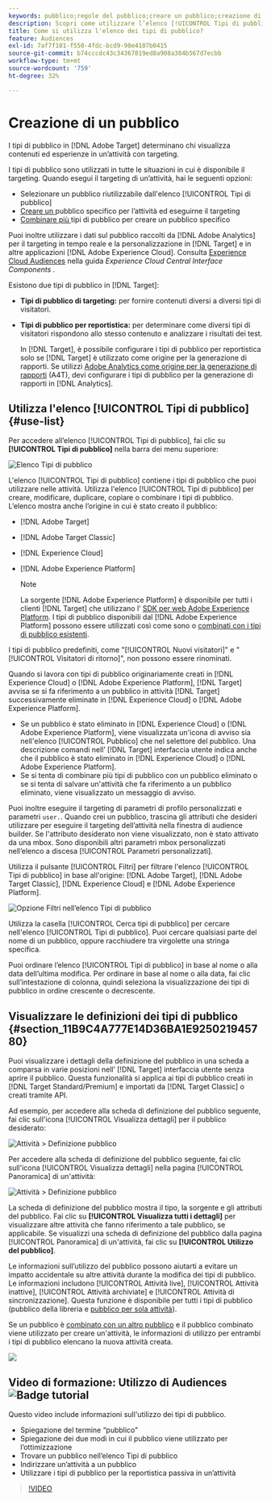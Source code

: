 ```yaml
---
keywords: pubblico;regole del pubblico;creare un pubblico;creazione di pubblico;pubblico di destinazione;rapporti sul pubblico;report sul pubblico;segmento;parametri di profilo personalizzati;definizione del pubblico;elenco di tipi di pubblico;audience
description: Scopri come utilizzare l’elenco [!UICONTROL Tipi di pubblico] in [!DNL Adobe Target].
title: Come si utilizza l'elenco dei tipi di pubblico?
feature: Audiences
exl-id: 7af7f101-f550-4fdc-bcd9-90e4107b0415
source-git-commit: b74cccdc43c34367819ed8a908a304b567d7ecbb
workflow-type: tm+mt
source-wordcount: '759'
ht-degree: 32%

---
```


# Creazione di un pubblico

I tipi di pubblico in [!DNL Adobe Target] determinano chi visualizza contenuti ed esperienze in un’attività con targeting.

I tipi di pubblico sono utilizzati in tutte le situazioni in cui è disponibile il targeting. Quando esegui il targeting di un’attività, hai le seguenti opzioni:

* Selezionare un pubblico riutilizzabile dall&#39;elenco [!UICONTROL Tipi di pubblico]
* [Creare un ](/help/c-target/creating-activity-only-audience.md) pubblico specifico per l’attività ed eseguirne il targeting
* [Combinare più ](/help/c-target/combining-multiple-audiences.md#concept_A7386F1EA4394BD2AB72399C225981E5) tipi di pubblico per creare un pubblico specifico

Puoi inoltre utilizzare i dati sul pubblico raccolti da [!DNL Adobe Analytics] per il targeting in tempo reale e la personalizzazione in [!DNL Target] e in altre applicazioni [!DNL Adobe Experience Cloud]. Consulta [Experience Cloud Audiences](https://experienceleague.adobe.com/docs/core-services/interface/audiences/audience-library.html?lang=it) nella guida *Experience Cloud Central Interface Components* .

Esistono due tipi di pubblico in [!DNL Target]:

* **Tipi di pubblico di targeting:**  per fornire contenuti diversi a diversi tipi di visitatori.
* **Tipi di pubblico per reportistica:**  per determinare come diversi tipi di visitatori rispondono allo stesso contenuto e analizzare i risultati dei test.

   In [!DNL Target], è possibile configurare i tipi di pubblico per reportistica solo se [!DNL Target] è utilizzato come origine per la generazione di rapporti. Se utilizzi [ Adobe Analytics come origine per la generazione di rapporti](/help/c-integrating-target-with-mac/a4t/a4t.md) (A4T), devi configurare i tipi di pubblico per la generazione di rapporti in [!DNL Analytics].

## Utilizza l&#39;elenco [!UICONTROL Tipi di pubblico] {#use-list}

Per accedere all’elenco [!UICONTROL Tipi di pubblico], fai clic su **[!UICONTROL Tipi di pubblico]** nella barra dei menu superiore:

![Elenco Tipi di pubblico](assets/audiences_list.png)

L&#39;elenco [!UICONTROL Tipi di pubblico] contiene i tipi di pubblico che puoi utilizzare nelle attività. Utilizza l&#39;elenco [!UICONTROL Tipi di pubblico] per creare, modificare, duplicare, copiare o combinare i tipi di pubblico. L’elenco mostra anche l’origine in cui è stato creato il pubblico:

* [!DNL Adobe Target]
* [!DNL Adobe Target Classic]
* [!DNL Experience Cloud]
* [!DNL Adobe Experience Platform]

   >[!NOTE]
   >
   >La sorgente [!DNL Adobe Experience Platform] è disponibile per tutti i clienti [!DNL Target] che utilizzano l’ [SDK per web Adobe Experience Platform](/help/c-implementing-target/c-implementing-target-for-client-side-web/aep-web-sdk.md). I tipi di pubblico disponibili dal [!DNL Adobe Experience Platform] possono essere utilizzati così come sono o [combinati con i tipi di pubblico esistenti](/help/c-target/combining-multiple-audiences.md).

I tipi di pubblico predefiniti, come &quot;[!UICONTROL Nuovi visitatori]&quot; e &quot;[!UICONTROL Visitatori di ritorno]&quot;, non possono essere rinominati.

Quando si lavora con tipi di pubblico originariamente creati in [!DNL Experience Cloud] o [!DNL Adobe Experience Platform], [!DNL Target] avvisa se si fa riferimento a un pubblico in attività [!DNL Target] successivamente eliminate in [!DNL Experience Cloud] o [!DNL Adobe Experience Platform].

* Se un pubblico è stato eliminato in [!DNL Experience Cloud] o [!DNL Adobe Experience Platform], viene visualizzata un&#39;icona di avviso sia nell&#39;elenco [!UICONTROL Pubblico] che nel selettore del pubblico. Una descrizione comandi nell’ [!DNL Target] interfaccia utente indica anche che il pubblico è stato eliminato in [!DNL Experience Cloud] o [!DNL Adobe Experience Platform].
* Se si tenta di combinare più tipi di pubblico con un pubblico eliminato o se si tenta di salvare un&#39;attività che fa riferimento a un pubblico eliminato, viene visualizzato un messaggio di avviso.

Puoi inoltre eseguire il targeting di parametri di profilo personalizzati e parametri `user.`. Quando crei un pubblico, trascina gli attributi che desideri utilizzare per eseguire il targeting dell’attività nella finestra di audience builder. Se l&#39;attributo desiderato non viene visualizzato, non è stato attivato da una mbox. Sono disponibili altri parametri mbox personalizzati nellʼelenco a discesa [!UICONTROL Parametri personalizzati].

Utilizza il pulsante [!UICONTROL Filtri] per filtrare l&#39;elenco [!UICONTROL Tipi di pubblico] in base all&#39;origine: [!DNL Adobe Target], [!DNL Adobe Target Classic], [!DNL Experience Cloud] e [!DNL Adobe Experience Platform].

![Opzione Filtri nell’elenco   Tipi di pubblico](assets/filters.png)

Utilizza la casella [!UICONTROL Cerca tipi di pubblico] per cercare nell&#39;elenco [!UICONTROL Tipi di pubblico]. Puoi cercare qualsiasi parte del nome di un pubblico, oppure racchiudere tra virgolette una stringa specifica.

Puoi ordinare lʼelenco [!UICONTROL Tipi di pubblico] in base al nome o alla data dellʼultima modifica. Per ordinare in base al nome o alla data, fai clic sull’intestazione di colonna, quindi seleziona la visualizzazione dei tipi di pubblico in ordine crescente o decrescente.

## Visualizzare le definizioni dei tipi di pubblico {#section_11B9C4A777E14D36BA1E925021945780}

Puoi visualizzare i dettagli della definizione del pubblico in una scheda a comparsa in varie posizioni nell’ [!DNL Target] interfaccia utente senza aprire il pubblico. Questa funzionalità si applica ai tipi di pubblico creati in [!DNL Target Standard/Premium] e importati da [!DNL Target Classic] o creati tramite API.

Ad esempio, per accedere alla scheda di definizione del pubblico seguente, fai clic sull&#39;icona [!UICONTROL Visualizza dettagli] per il pubblico desiderato:

![Attività > Definizione pubblico](assets/audience_definition_list.png)

Per accedere alla scheda di definizione del pubblico seguente, fai clic sull&#39;icona [!UICONTROL Visualizza dettagli] nella pagina [!UICONTROL Panoramica] di un&#39;attività:

![Attività > Definizione pubblico](assets/view-details-activity-overview.png)

La scheda di definizione del pubblico mostra il tipo, la sorgente e gli attributi del pubblico. Fai clic su **[!UICONTROL Visualizza tutti i dettagli]** per visualizzare altre attività che fanno riferimento a tale pubblico, se applicabile. Se visualizzi una scheda di definizione del pubblico dalla pagina [!UICONTROL Panoramica] di un&#39;attività, fai clic su **[!UICONTROL Utilizzo del pubblico]**.

Le informazioni sull’utilizzo del pubblico possono aiutarti a evitare un impatto accidentale su altre attività durante la modifica dei tipi di pubblico. Le informazioni includono [!UICONTROL Attività live], [!UICONTROL Attività inattive], [!UICONTROL Attività archiviate] e [!UICONTROL Attività di sincronizzazione]. Questa funzione è disponibile per tutti i tipi di pubblico (pubblico della libreria e [pubblico per sola attività](/help/c-target/creating-activity-only-audience.md#concept_A6BADCF530ED4AE1852E677FEBE68483)).

Se un pubblico è [combinato con un altro pubblico](/help/c-target/combining-multiple-audiences.md) e il pubblico combinato viene utilizzato per creare un&#39;attività, le informazioni di utilizzo per entrambi i tipi di pubblico elencano la nuova attività creata.

![](assets/audience_definition_list_usage.png)

<!--The following audience definition card is for an audience imported from the Adobe Experience Cloud. In this instance, the audience was imported from Adobe Audience Manager (AAM).

![Usage tab on Audience Definition card](assets/audience_definition_mc.png)

The following details are available for these imported audience types:

| Audience Type | Details |
|--- |--- |
|Mobile audience|Marketing Name, Vendor, and Model.<br>The `matches | does not match` operator displays instead of `equals | does not equal`<br>![Imported Mobile Audience](/help/c-target/c-audiences/assets/imported_mobile_audience.png).|
|Visitor-behavior audience|**user.categoryAffinity:** `categoryAffinity` with `FAVORITE` parameter.<br>![Imported Category Affinity](/help/c-target/c-audiences/assets/imported_category_affinity.png)<br>**Monitoring:** Monitoring service equals true.<br>**No Monitoring Service:** Monitoring service equals false.<br>![Imported Monitoring](/help/c-target/c-audiences/assets/imported_monitoring.png)|
|Audiences using the NOT operator|**Single Rule:** Target displays the audience in the format `[All Visitor AND [NOT [rule]`. Single NOT rule displays with AND with `AllVisitor` audience.<br>![Imported Not Audience](/help/c-target/c-audiences/assets/imported_not_audience.png)|

Keep the following points in mind as you work with imported audiences:

* Expression target audiences are no longer supported in Target Standard/Premium. 
* Target Standard/Premium does not support some deprecated audiences or has improved operators for ease of use. Because of this, the definition of an imported audience, although working as per definition, does not mean that same is now available for creation in the Standard/Premium interface. For example, Social Audiences are visible with their rules but Target Standard/Premium does not allow social audiences to be created.-->

## Video di formazione: Utilizzo di Audiences ![Badge tutorial](/help/assets/tutorial.png)

Questo video include informazioni sull&#39;utilizzo dei tipi di pubblico.

* Spiegazione del termine “pubblico”
* Spiegazione dei due modi in cui il pubblico viene utilizzato per lʼottimizzazione
* Trovare un pubblico nellʼelenco Tipi di pubblico
* Indirizzare unʼattività a un pubblico
* Utilizzare i tipi di pubblico per la reportistica passiva in un’attività

>[!VIDEO](https://video.tv.adobe.com/v/17398)
